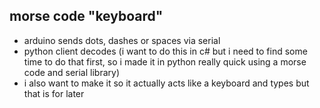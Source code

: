 ## morse code "keyboard"
  - arduino sends dots, dashes or spaces via serial
  - python client decodes (i want to do this in c# but i need to find some time to do that first, so i made it in python really quick using a morse code and serial library)
  - i also want to make it so it actually acts like a keyboard and types but that is for later

